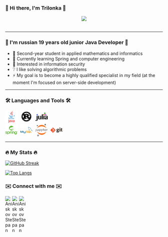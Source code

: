 ### 👋 Hi there, I'm Trilonka 👋

<div id="header" align="center">
  <img src="https://media.giphy.com/media/M9gbBd9nbDrOTu1Mqx/giphy.gif" width="100"/>
  <div id="badges">
    <img src="https://komarev.com/ghpvc/?username=Trilonka&style=flat&color=orange" alt=""/>
  </div>
</div>

---

### 💬 I'm russian 19 years old junior Java Developer 💬
- 🌱 Second-year student in applied mathematics and informatics
- 🔭 Currently learning Spring and computer engineering
- 🤔 Interested in information security
- ❔ I like solving algorithmic problems
- ⚡ My goal is to become a highly qualified specialist in my field (at the moment I'm focused on server-side development)
<!-- - 💻 You can check my LeetCode account [here](https://leetcode.com/Trilonka/) -->

---

### 🛠️ Languages and Tools 🛠️

<div>
  <img src="https://github.com/devicons/devicon/blob/master/icons/java/java-original-wordmark.svg" title="Java" alt="Java" width="40" height="40"/>&nbsp;
  <img src="https://github.com/devicons/devicon/blob/master/icons/rust/rust-plain.svg" title="Rust" alt="Rust" width="40" height="40"/>&nbsp;
  <img src="https://github.com/devicons/devicon/blob/master/icons/julia/julia-original-wordmark.svg" title="Julia" alt="Julia" width="40" height="40"/>&nbsp;
  </br>
  <img src="https://github.com/devicons/devicon/blob/master/icons/spring/spring-original-wordmark.svg" title="Spring" alt="Spring" width="40" height="40"/>&nbsp;
  <img src="https://github.com/devicons/devicon/blob/master/icons/mysql/mysql-original-wordmark.svg" title="MySQL"  alt="MySQL" width="40" height="40"/>&nbsp;
  <img src="https://github.com/devicons/devicon/blob/master/icons/jupyter/jupyter-original-wordmark.svg" title="Jupiter"  alt="Jupiter" width="40" height="40"/>&nbsp;
  <img src="https://github.com/devicons/devicon/blob/master/icons/git/git-original-wordmark.svg" title="Git" **alt="Git" width="40" height="40"/>
</div>

---

### 🔥 My Stats 🔥

[![GitHub Streak](http://github-readme-streak-stats.herokuapp.com?user=Trilonka)](https://git.io/streak-stats)

[![Top Langs](https://github-readme-stats.vercel.app/api/top-langs/?username=Trilonka&layout=compact)](https://github.com/anuraghazra/github-readme-stats)

### ✉️ Connect with me ✉️

  [<img align="left" alt="Aniskov Stepan" width="22px" src="https://cdn.jsdelivr.net/npm/simple-icons@v3/icons/vk.svg" />](https://vk.com/trilonka)
  [<img align="left" alt="Aniskov Stepan" width="22px" src="https://cdn.jsdelivr.net/npm/simple-icons@v3/icons/telegram.svg" />](https://t.me/trilonka)
  [<img align="left" alt="Aniskov Stepan" width="22px" src="https://cdn.jsdelivr.net/npm/simple-icons@v3/icons/mail-dot-ru.svg" />](mailto:trilonka@mail.ru)
